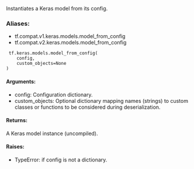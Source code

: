 Instantiates a Keras model from its config.
### Aliases:
- tf.compat.v1.keras.models.model_from_config
- tf.compat.v2.keras.models.model_from_config

```
 tf.keras.models.model_from_config(
    config,
    custom_objects=None
)
```
#### Arguments:
- config: Configuration dictionary.
- custom_objects: Optional dictionary mapping names (strings) to custom classes or functions to be considered during deserialization.
#### Returns:
A Keras model instance (uncompiled).
#### Raises:
- TypeError: if config is not a dictionary.
